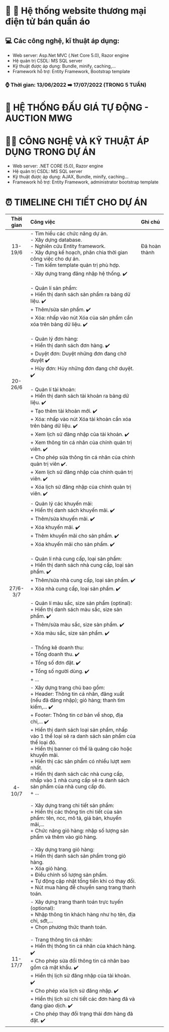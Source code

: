 # :lab_coat: :jeans: Hệ thống website thương mại điện tử bán quần áo
## :computer: Các công nghệ, kĩ thuật áp dụng:
- Web server: Asp.Net MVC (.Net Core 5.0), Razor engine
- Hệ quản trị CSDL: MS SQL server
- Kỹ thuật được áp dụng: Bundle, minify, caching,...
- Framework hỗ trợ: Entity Framework, Bootstrap template


### :watch: Thời gian: 13/06/2022 ➡️ 17/07/2022 (TRONG 5 TUẦN)
# 💸 HỆ THỐNG ĐẤU GIÁ TỰ ĐỘNG - AUCTION MWG
# 🧑‍💻 CÔNG NGHỆ VÀ KỸ THUẬT ÁP DỤNG TRONG DỰ ÁN
- Web server: .NET CORE (5.0), Razor engine
- Hệ quản trị CSDL: MS SQL server
- Kỹ thuật được áp dụng: AJAX, Bundle, minify, caching...
- Framework hỗ trợ: Entity Framework, administrator bootstrap template
# ⏰ TIMELINE CHI TIẾT CHO DỰ ÁN
| Thời gian | Công việc| Ghi chú |
| :---:| :---| :--- |
| 13-19/6 | - Tìm hiểu các chức năng dự án. <br> - Xây dựng database. <br> - Nghiên cứu Entity framework. <br> - Xây đựng kế hoạch, phân chia thời gian công việc cho dự án. <br> - Tìm kiếm template quản trị phù hợp. | Đã hoàn thành |
| 20-26/6 | - Xây dựng trang đăng nhập hệ thống. ✔️ <br> <br> - Quản lí sản phẩm: <br> + Hiển thị danh sách sản phẩm ra bảng dữ liệu. ✔️ <br> + Thêm/sửa sản phẩm. ✔️ <br>  + Xóa: nhấp vào nút Xóa của sản phẩm cần xóa trên bảng dữ liệu. ✔️ <br> <br> - Quản lý đơn hàng: <br> + Hiển thị danh sách đơn hàng. ✔️ <br> + Duyệt đơn: Duyệt những đơn đang chờ duyệt ✔️ <br> + Hủy đơn: Hủy những đơn đang chờ duyệt. ✔️ <br> <br> - Quản lí tài khoản: <br> + Hiển thị danh sách tài khoản ra bảng dữ liệu. ✔️ <br> + Tạo thêm tài khoản mới. ✔️ <br> + Xóa: nhấp vào nút Xóa tài khoản cần xóa trên bảng dữ liệu. ✔️ <br> + Xem lịch sử đăng nhập của tài khoản. ✔️ <br> + Xem thông tin cá nhân của chính quản trị viên. ✔️ <br> + Cho phép sửa thông tin cá nhân của chính quản trị viên ✔️. <br> + Xem lịch sử đăng nhập của chính quản trị viên. ✔️ <br> + Xóa lịch sử đăng nhập của chính quản trị viên. ✔️| |
| 27/6-3/7 | - Quản lý các khuyến mãi: <br> + Hiển thị danh sách khuyến mãi. ✔️ <br> + Thêm/sửa khuyến mãi. ✔️ <br> + Xóa khuyến mãi. ✔️ <br> + Thêm khuyến mãi cho sản phẩm. ✔️ <br> + Xóa khuyến mãi cho sản phẩm. ✔️ <br> <br> - Quản lí nhà cung cấp, loại sản phẩm: <br> + Hiển thị danh sách nhà cung cấp, loại sản phẩm. ✔️ <br> + Thêm/sửa nhà cung cấp, loại sản phẩm. ✔️ <br> + Xóa nhà cung cấp, loại sản phẩm. ✔️ <br> <br> - Quản lí màu sắc, size sản phẩm (optinal): <br> + Hiển thị danh sách màu sắc, size sản phẩm. ✔️ <br> + Thêm/sửa màu sắc, size sản phẩm. ✔️ <br> + Xóa màu sắc, size sản phẩm. ✔️ <br> <br> - Thống kê doanh thu: <br> +  Tổng doanh thu. ✔️ <br> + Tổng số đơn đặt. ✔️ <br> + Tổng số người dùng. ✔️ <br> + ...| |
| 4-10/7 | - Xây dựng trang chủ bao gồm: <br> + Header: Thông tin cá nhân, đăng xuất (nếu đã đăng nhập); giỏ hàng; thanh tìm kiếm,... ✔️ <br> + Footer: Thông tin cơ bản về shop, địa chỉ,... ✔️ <br> + Hiển thị danh sách loại sản phẩm, nhấp vào 1 thể loại sẽ ra danh sách sản phẩm của thể loại đó. <br> + Hiển thị banner có thể là quảng cáo hoặc khuyến mãi. <br> + Hiển thị các sản phẩm có nhiều lượt xem nhất. <br> + Hiển thị danh sách các nhà cung cấp, nhấp vào 1 nhà cung cấp sẽ ra danh sách sản phẩm của nhà cung cấp đó. <br> + ... <br> <br> - Xây dựng trang chi tiết sản phẩm: <br> + Hiển thị các thông tin chi tiết của sản phẩm: tên, ncc, mô tả, giá bán, khuyến mãi,... <br> + Chức năng giỏ hàng: nhập số lượng sản phẩm và thêm vào giỏ hàng. <br> <br> - Xây dựng trang giỏ hàng: <br> + Hiển thị danh sách sản phẩm trong giỏ hàng. <br> + Xóa giỏ hàng. <br> + Điều chỉnh số lượng sản phẩm. <br> + Tự động cập nhật tổng tiền khi có thay đổi. <br> + Nút mua hàng để chuyển sang trang thanh toán. | | 
| 11-17/7 |- Xây dựng trang thanh toán trực tuyến (optional): <br> + Nhập thông tin khách hàng như họ tên, địa chỉ, sđt,... <br> + Chọn phương thức thanh toán. <br> <br> - Trang thông tin cá nhân: <br> + Hiển thị thông tin cá nhân của khách hàng. ✔️ <br> + Cho phép sửa đổi thông tin cá nhân bao gồm cả mật khẩu. ✔️ <br> + Hiển thị lịch sử đăng nhập của tài khoản. ✔️ <br> + Cho phép xóa lịch sử đăng nhập. ✔️ <br> + Hiển thị lịch sử chi tiết các đơn hàng đã và đang giao dịch. ✔️ <br> + Cho phép thay đổi trạng thái đơn hàng đã đặt. ✔️ | |
